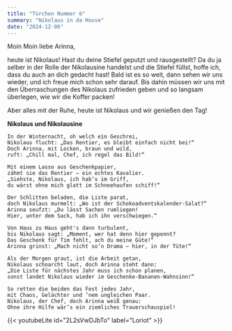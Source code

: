 ```yaml
---
title: "Türchen Nummer 6"
summary: "Nikolaus in da House"
date: "2024-12-06"
---
```


Moin Moin liebe Arinna, 

heute ist Nikolaus! Hast du deine Stiefel geputzt und rausgestellt?
Da du ja selber in der Rolle der Nikolausine handelst und die Stiefel füllst, hoffe ich, dass du auch an dich gedacht hast! 
Bald ist es so weit, dann sehen wir uns wieder, und ich freue mich schon sehr darauf. Bis dahin müssen wir uns mit den Überraschungen des Nikolaus zufrieden geben und so langsam überlegen, wie wir die Koffer packen! 

Aber alles mit der Ruhe, heute ist Nikolaus und wir genießen den Tag!

**Nikolaus und Nikolausine**

```
In der Winternacht, oh welch ein Geschrei,  
Nikolaus flucht: „Das Rentier, es bleibt einfach nicht bei!“  
Doch Arinna, mit Locken, braun und wild,  
ruft: „Chill mal, Chef, ich regel das Bild!“  

Mit einem Lasso aus Geschenkpapier,  
zähmt sie das Rentier – ein echtes Kavalier.  
„Siehste, Nikolaus, ich hab’s im Griff,  
du wärst ohne mich glatt im Schneehaufen schiff!“  

Der Schlitten beladen, die Liste parat,  
doch Nikolaus murmelt: „Wo ist der Schokoadventskalender-Salat?“  
Arinna seufzt: „Du lässt Sachen rumliegen!  
Hier, unter dem Sack, hab ich ihn verschwiegen.“  

Von Haus zu Haus geht's dann turbulent,  
bis Nikolaus sagt: „Moment, wer hat denn hier gepennt?  
Das Geschenk für Tim fehlt, ach du meine Güte!“  
Arinna grinst: „Mach nicht so’n Drama – hier, in der Tüte!“  

Als der Morgen graut, ist die Arbeit getan,  
Nikolaus schnarcht laut, doch Arinna steht dann:  
„Die Liste für nächstes Jahr muss ich schon planen,  
sonst landet Nikolaus wieder im Geschenke-Bananen-Wahnsinn!“  

So retten die beiden das Fest jedes Jahr,  
mit Chaos, Gelächter und ’nem ungleichen Paar.  
Nikolaus, der Chef, doch Arinna weiß genau:  
Ohne ihre Hilfe wär’s ein ziemliches Trauerschauspiel!  
```

{{< youtubeLite id="2L2sVwDJbTo" label="Loriot" >}}